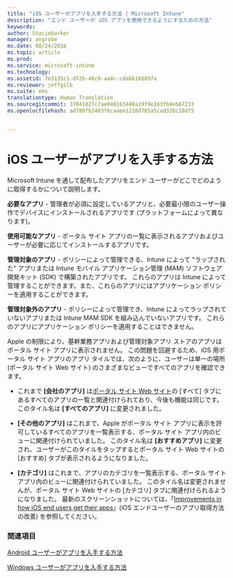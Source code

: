 ```yaml
---
title: "iOS ユーザーがアプリを入手する方法 | Microsoft Intune"
description: "エンド ユーザーが iOS アプリを使用できるようにするための方法"
keywords: 
author: Staciebarker
manager: angrobe
ms.date: 08/24/2016
ms.topic: article
ms.prod: 
ms.service: microsoft-intune
ms.technology: 
ms.assetid: 7e3135c1-df26-48c9-aa4c-cdab6168897a
ms.reviewer: jeffgilb
ms.suite: ems
translationtype: Human Translation
ms.sourcegitcommit: 37841027c7ae040163440a19f9e163fb4eb87233
ms.openlocfilehash: ad780fb3403f6caaee1218d785a5cad326c18df5


---
```



# iOS ユーザーがアプリを入手する方法

Microsoft Intune を通して配布したアプリをエンド ユーザーがどこでどのように取得するかについて説明します。

**必要なアプリ** - 管理者が必須に設定しているアプリと、必要最小限のユーザー操作でデバイスにインストールされるアプリです (プラットフォームによって異なります)。

**使用可能なアプリ** - ポータル サイト アプリの一覧に表示されるアプリおよびユーザーが必要に応じてインストールするアプリです。

**管理対象のアプリ** - ポリシーによって管理できる、Intune によって "ラップされた" アプリまたは Intune モバイル アプリケーション管理 (MAM) ソフトウェア開発キット (SDK) で構築されたアプリです。 これらのアプリは Intune によって管理することができます。また、これらのアプリにはアプリケーション ポリシーを適用することができます。

**管理対象外のアプリ** - ポリシーによって管理でき、Intune によってラップされていないアプリまたは Intune MAM SDK を組み込んでいないアプリです。 これらのアプリにアプリケーション ポリシーを適用することはできません。

Apple の制限により、基幹業務アプリおよび管理対象アプリ ストアのアプリはポータル サイト アプリに表示されません。 この問題を回避するため、iOS 用ポータル サイト アプリのアプリ タイルでは、次のように、ユーザーは単一の場所 (ポータル サイト Web サイト) のさまざまなビューですべてのアプリを確認できます。

- これまで **[会社のアプリ]** は[ポータル サイト Web サイト](http://portal.manage.microsoft.com)の [すべて] タブにあるすべてのアプリの一覧と関連付けられており、今後も機能は同じです。 このタイル名は **[すべてのアプリ]** に変更されました。

- **[その他のアプリ]** はこれまで、Apple がポータル サイト アプリに表示を許可しているすべてのアプリを一覧表示する、ポータル サイト アプリ内のビューに関連付けられていました。 このタイル名は **[おすすめアプリ]** に変更され、ユーザーがこのタイルをタップするとポータル サイト Web サイトの [おすすめ] タブが表示されるようになりました。

-  **[カテゴリ]** はこれまで、アプリのカテゴリを一覧表示する、ポータル サイト アプリ内のビューに関連付けられていました。 このタイル名は変更されませんが、ポータル サイト Web サイトの [カテゴリ] タブに関連付けられるようになりました。
最新のスクリーンショットについては、「[Improvements in how iOS end users get their apps](https://gallery.technet.microsoft.com/Improvements-in-how-iOS-d1104186)」(iOS エンドユーザーのアプリ取得方法の改善) を参照してください。



### 関連項目
[Android ユーザーがアプリを入手する方法](how-your-android-users-get-their-apps.md)

[Windows ユーザーがアプリを入手する方法](how-your-windows-users-get-their-apps.md)



<!--HONumber=Oct16_HO2-->


